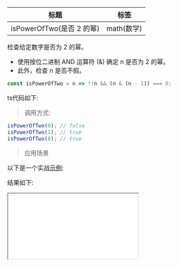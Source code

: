 | 标题                      | 标签       |
| ------------------------- | ---------- |
| isPowerOfTwo(是否 2 的幂) | math(数学) |

检查给定数字是否为 2 的幂。

- 使用按位二进制 AND 运算符 (&) 确定 n 是否为 2 的幂。
- 此外，检查 n 是否不假。

```js
const isPowerOfTwo = n => !!n && (n & (n - 1)) === 0;
```

ts代码如下:

<div class="code-editor" data-url="codes/javascript/ts/is-power-of-two.ts" data-language="typescript"></div>

> 调用方式:

```js
isPowerOfTwo(0); // false
isPowerOfTwo(1); // true
isPowerOfTwo(8); // true
```

> 应用场景

以下是一个实战<a href="codes/javascript/html/is-power-of-two.html" target="_blank" rel="noopener noreferrer">示例</a>:

<div class="code-editor" data-url="codes/javascript/html/is-power-of-two.html" data-language="html"></div>

结果如下:

<iframe src="codes/javascript/html/is-power-of-two.html"></iframe>
